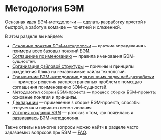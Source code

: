 # Методология БЭМ

Основная идея БЭМ-методологии — сделать разработку простой и быстрой, а работу в команде — понятной и слаженной.

В этом разделе вы найдете:

* [Основные понятия БЭМ-методологии](https://ru.bem.info/method/definitions/) — краткие определения и примеры всех базовых понятий БЭМ.
* [Соглашение по именованию](https://ru.bem.info/method/naming-convention/) — правила именования БЭМ-сущностей.
* [Организация файловой структуры](https://ru.bem.info/method/filesystem/) — причины и принципы разделения блока на независимые файлы технологий.
* [Применение БЭМ-методологии для решения задач веб-разработки](https://ru.bem.info/method/solved-problems/) — примеры решения распространенных проблем с помощью соглашения по именованию БЭМ-сущностей.
* [Методология сборки БЭМ-проекта](https://ru.bem.info/method/build-method/) — процесс сборки БЭМ-проекта: основные понятия и принципы.
* [Декларации](https://ru.bem.info/method/declaration/) — применение в сборке БЭМ-проекта, способы получения и варианты использования.
* [История создания БЭМ](https://ru.bem.info/method/history/) — рассказ о том, как появилась и развивалась БЭМ-методология.

Также ответы на многие вопросы можно найти в разделе часто задаваемых вопросов про БЭМ — [FAQ](https://ru.bem.info/faq/).
